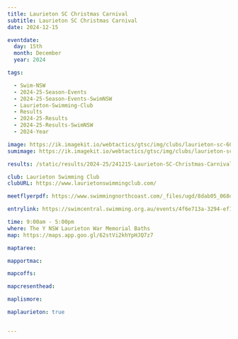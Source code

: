 ```yaml
---
title: Laurieton SC Christmas Carnival
subtitle: Laurieton SC Christmas Carnival
date: 2024-12-15

eventdate:
  day: 15th
  month: December
  year: 2024

tags:

  - Swim-NSW
  - 2024-25-Season-Events
  - 2024-25-Season-Events-SwimNSW
  - Laurieton-Swimming-Club
  - Results
  - 2024-25-Results
  - 2024-25-Results-SwimNSW
  - 2024-Year

image: https://ik.imagekit.io/webtactics/gtsc/img/clubs/laurieton-sc-600x400.jpg
sumimage: https://ik.imagekit.io/webtactics/gtsc/img/clubs/laurieton-sc-400x600.jpg

results: /static/results/2024-25/241215-Laurieton-SC-Christmas-Carnival-results.pdf

club: Laurieton Swimming Club
clubURL: https://www.laurietonswimmingclub.com/

meetflyerpdf: https://www.swimmingnorthcoast.com/_files/ugd/8dab05_068dab087119484088ecf5684c56c5f2.pdf

entrylink: https://swimcentral.swimming.org.au/events/4f6e713a-3294-ef11-8a69-002248978584/nominations

time: 9:00am - 5:00pm
where: The Y NSW Laurieton War Memorial Baths
map: https://maps.app.goo.gl/62stVi2khYpHJQ7z7

maptaree:

mapportmac:

mapcoffs:

mapcresenthead:

maplismore: 

maplaurieton: true


---
```



